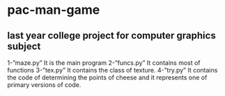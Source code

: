 # pac-man-game
last year college project for computer graphics subject
----------------------------
1-”maze.py”
It is the main program
2-”funcs.py”
It contains most of functions
3-”tex.py”
It contains the class of texture.
4-”try.py”
It contains the code of determining the points of cheese and it represents one of primary versions of code. 




